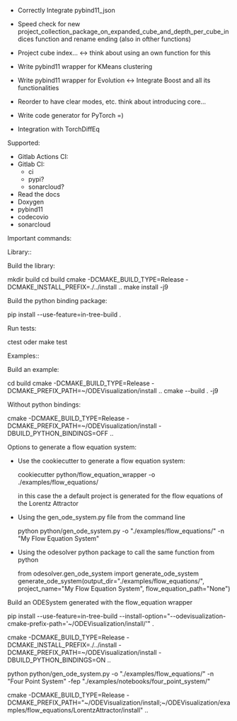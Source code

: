 - Correctly Integrate pybind11_json

- Speed check for new project_collection_package_on_expanded_cube_and_depth_per_cube_indices function and rename ending (also in ofther functions)
- Project cube index... <-> think about using an own function for this
- Write pybind11 wrapper for KMeans clustering
- Write pybind11 wrapper for Evolution <-> Integrate Boost and all its functionalities
- Reorder to have clear modes, etc. think about introducing core...
- Write code generator for PyTorch =)
- Integration with TorchDiffEq


Supported:

- Gitlab Actions CI:
- Gitlab CI:
    - ci
    - pypi?
    - sonarcloud?
- Read the docs
- Doxygen
- pybind11
- codecovio
- sonarcloud


Important commands:

Library::

Build the library:

mkdir build
cd build
cmake -DCMAKE_BUILD_TYPE=Release -DCMAKE_INSTALL_PREFIX=./../install ..
make install -j9

Build the python binding package:

pip install --use-feature=in-tree-build .

Run tests:

ctest oder make test

Examples::

Build an example:

cd build
cmake -DCMAKE_BUILD_TYPE=Release -DCMAKE_PREFIX_PATH=~/ODEVisualization/install ..
cmake --build . -j9

Without python bindings:

cmake -DCMAKE_BUILD_TYPE=Release -DCMAKE_PREFIX_PATH=~/ODEVisualization/install -DBUILD_PYTHON_BINDINGS=OFF ..

Options to generate a flow equation system:

- Use the cookiecutter to generate a flow equation system:
  
  cookiecutter python/flow_equation_wrapper -o ./examples/flow_equations/  

  in this case the a default project is generated for the flow equations of the Lorentz Attractor

- Using the gen_ode_system.py file from the command line
  
  python python/gen_ode_system.py -o "./examples/flow_equations/" -n "My Flow Equation System"

- Using the odesolver python package to call the same function from python
  
  from odesolver.gen_ode_system import generate_ode_system
  generate_ode_system(output_dir="./examples/flow_equations/", project_name="My Flow Equation System", flow_equation_path="None")
  
Build an ODESystem generated with the flow_equation wrapper

pip install --use-feature=in-tree-build --install-option="--odevisualization-cmake-prefix-path='~/ODEVisualization/install/'" .

cmake -DCMAKE_BUILD_TYPE=Release -DCMAKE_INSTALL_PREFIX=./../install -DCMAKE_PREFIX_PATH=~/ODEVisualization/install -DBUILD_PYTHON_BINDINGS=ON ..


python python/gen_ode_system.py -o "./examples/flow_equations/" -n "Four Point System" -fep "./examples/notebooks/four_point_system/"


cmake -DCMAKE_BUILD_TYPE=Release -DCMAKE_PREFIX_PATH="~/ODEVisualization/install;~/ODEVisualization/examples/flow_equations/LorentzAttractor/install" ..
